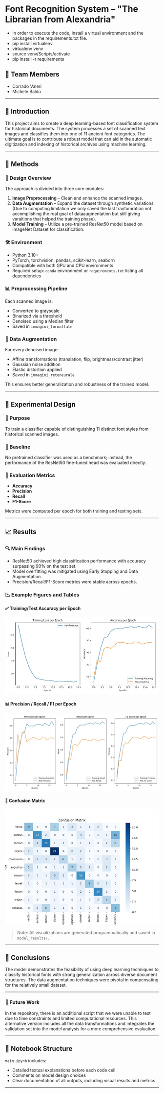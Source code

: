 # Font Recognition System – "The Librarian from Alexandria"

- In order to execute the code, install a virtual environment and the packages in the requirements.txt file. 
- pip install virtualenv
- virtualenv venv
- source venv/Scripts/activate
- pip install -r requirements

## 👥 Team Members
- Corrado Valeri 
- Michele Baldo

---

## 📘 Introduction

This project aims to create a deep learning-based font classification system for historical documents. The system processes a set of scanned text images and classifies them into one of 11 ancient font categories. The ultimate goal is to contribute a robust model that can aid in the automatic digitization and indexing of historical archives using machine learning.

---

## 🧪 Methods

### 🔧 Design Overview
The approach is divided into three core modules:
1. **Image Preprocessing** – Clean and enhance the scanned images.
2. **Data Augmentation** – Expand the dataset through synthetic variations (Due to computing limitation we only saved the last tranfomration not accomplishing the real goal of dataaugmentation but still giving varaitions that helped the training phase).
3. **Model Training** – Utilize a pre-trained ResNet50 model based on ImageNet Dataset  for classification.

### 🛠 Environment
- Python 3.10+
- PyTorch, torchvision, pandas, scikit-learn, seaborn
- Compatible with both GPU and CPU environments
- Required setup: `conda` environment or `requirements.txt` listing all dependencies

### 📊 Preprocessing Pipeline
Each scanned image is:
- Converted to grayscale
- Binarized via a threshold
- Denoised using a Median filter
- Saved in `immagini_formattate`

### 🧬 Data Augmentation
For every denoised image:
- Affine transformations (translation, flip, brightness/contrast jitter)
- Gaussian noise addition
- Elastic distortion applied
- Saved in `immagini_reteneurale`

This ensures better generalization and robustness of the trained model.

---

## 🧫 Experimental Design

### 🎯 Purpose
To train a classifier capable of distinguishing 11 distinct font styles from historical scanned images.

### 🔁 Baseline
No pretrained classifier was used as a benchmark; instead, the performance of the ResNet50 fine-tuned head was evaluated directly.

### 🧮 Evaluation Metrics
- **Accuracy**
- **Precision**
- **Recall**
- **F1-Score**

Metrics were computed per epoch for both training and testing sets.

---

## 📈 Results

### 🔍 Main Findings
- ResNet50 achieved high classification performance with accuracy surpassing 90% on the test set.
- Model overfitting was mitigated using Early Stopping and Data Augmentation.
- Precision/Recall/F1-Score metrics were stable across epochs.

### 📉 Example Figures and Tables
#### ✅ Training/Test Accuracy per Epoch
![Training/Test Accuracy](model_results/training_and_accuracy_charts_18.png)

#### 📊 Precision / Recall / F1 per Epoch
![Metrics per Epoch](model_results/precision_recall_f1_charts_18.png)

#### 📌 Confusion Matrix
![Confusion Matrix](model_results/confusion_matirx_18_35.png)

> Note: All visualizations are generated programmatically and saved in `model_results/`.

---

## 🧾 Conclusions

The model demonstrates the feasibility of using deep learning techniques to classify historical fonts with strong generalization across diverse document structures. 
The data augmentation techniques were pivotal in compensating for the relatively small dataset.

---

### 🔮 Future Work
In the repository, there is an additional script that we were unable to test due to time constraints and limited computational resources. This alternative version includes all the data transformations and integrates the validation set into the model analysis for a more comprehensive evaluation.

---

## 📓 Notebook Structure

`main.ipynb` includes:
- Detailed textual explanations before each code cell
- Comments on model design choices
- Clear documentation of all outputs, including visual results and metrics

---
